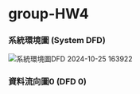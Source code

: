 # group-HW4
### 系統環境圖 (System DFD)
![系統環境圖DFD 2024-10-25 163922](https://github.com/user-attachments/assets/c2c8ad4f-46a7-4f15-bf72-34d6165c9256)

### 資料流向圖0 (DFD 0)
